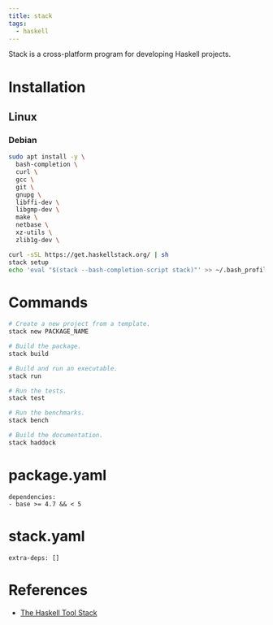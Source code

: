 ```yaml
---
title: stack
tags:
  - haskell
---
```


Stack is a cross-platform program for developing Haskell projects.

# Installation
## Linux
### Debian
```bash
sudo apt install -y \
  bash-completion \
  curl \
  gcc \
  git \
  gnupg \
  libffi-dev \
  libgmp-dev \
  make \
  netbase \
  xz-utils \
  zlib1g-dev \

curl -sSL https://get.haskellstack.org/ | sh
stack setup
echo 'eval "$(stack --bash-completion-script stack)"' >> ~/.bash_profile
```

# Commands
```bash
# Create a new project from a template.
stack new PACKAGE_NAME

# Build the package.
stack build

# Build and run an executable.
stack run

# Run the tests.
stack test

# Run the benchmarks.
stack bench

# Build the documentation.
stack haddock
```

# package.yaml
```
dependencies:
- base >= 4.7 && < 5
```

# stack.yaml
```
extra-deps: []
```

# References
- [The Haskell Tool Stack](https://docs.haskellstack.org/en/stable/README/)
